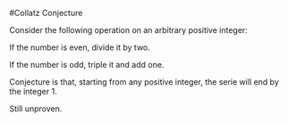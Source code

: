#Collatz Conjecture

Consider the following operation on an arbitrary positive integer:

If the number is even, divide it by two.

If the number is odd, triple it and add one.

Conjecture is that, starting from any positive integer, the serie will end by the integer 1.

Still unproven.
